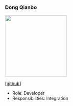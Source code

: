### Dong Qianbo

<img src="images/rollingpencil.png" width="200px">

[[github](http://github.com/rollingpencil)]

- Role: Developer
- Responsibilities: Integration
